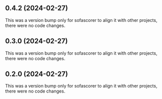 ## 0.4.2 (2024-02-27)

This was a version bump only for sofascorer to align it with other projects, there were no code changes.

## 0.3.0 (2024-02-27)

This was a version bump only for sofascorer to align it with other projects, there were no code changes.

## 0.2.0 (2024-02-27)

This was a version bump only for sofascorer to align it with other projects, there were no code changes.